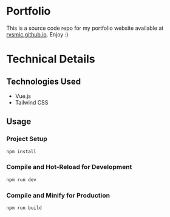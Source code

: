 # Portfolio

This is a source code repo for my portfolio website available at [rvsmic.github.io](https://rvsmic.github.io). Enjoy :)

# Technical Details

## Technologies Used

- Vue.js
- Tailwind CSS

## Usage

### Project Setup

```sh
npm install
```

### Compile and Hot-Reload for Development

```sh
npm run dev
```

### Compile and Minify for Production

```sh
npm run build
```
